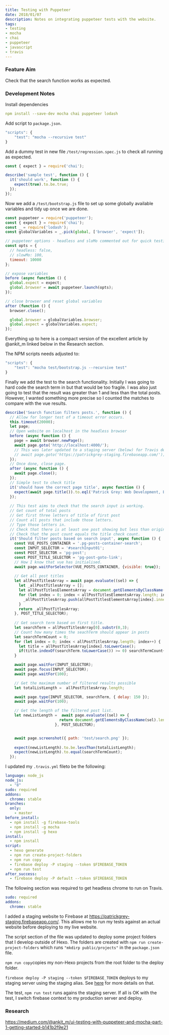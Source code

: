 ```yaml
---
title: Testing with Puppeteer
date: 2018/01/07
description: Notes on integrating puppeteer tests with the website.
tags:
- testing
- mocha
- chai
- puppeteer
- javascript
- travis
---
```

### Feature Aim
Check that the search function works as expected.

### Development Notes
Install dependencies
```yaml
npm install --save-dev mocha chai puppeteer lodash
```

Add script to `package.json`.
```javascript
"scripts": {
    "test": "mocha --recursive test"
}
```

Add a dummy test in new file `/test/regression.spec.js` to check all running as expected.
```javascript
const { expect } = require('chai');

describe('sample test', function () {
  it('should work', function () {
    expect(true).to.be.true;
  });
});
```
Now we add a `/test/bootstrap.js` file to set up some globally available variables and tidy up once we are done.

```javascript
const puppeteer = require('puppeteer');
const { expect } = require('chai');
const _ = require('lodash');
const globalVariables = _.pick(global, ['browser', 'expect']);

// puppeteer options - headless and sloMo commented out for quick testing.
const opts = {
  // headless: false,
  // slowMo: 100,
  timeout: 10000
};

// expose variables
before (async function () {
  global.expect = expect;
  global.browser = await puppeteer.launch(opts);
});

// close browser and reset global variables
after (function () {
  browser.close();

  global.browser = globalVariables.browser;
  global.expect = globalVariables.expect;
});
```

Everything up to here is a compact version of the excellent article by @ankit_m linked below in the Research section.

The NPM scripts needs adjusted to:
```javascript
"scripts": {
    "test": "mocha test/bootstrap.js --recursive test"
}
```

Finally we add the test to the search functionality. Initially I was going to hard code the search term in but that would be too fragile. I was also just going to test that the result was greater than 1 and less than the total posts. However, I wanted something more precise so I counted the matches to compare with the vue results.
```javascript
describe('Search function filters posts.', function () {
  // Allow for longer test of a timeout error occurs.
  this.timeout(20000);
  let page;
  // Open website on localhost in the headless browser
  before (async function () {
    page = await browser.newPage();
    await page.goto('http://localhost:4000/');
    // This was later updated to a staging server (below) for Travis deployment
    // await page.goto('https://patrickgrey-staging.firebaseapp.com/');
  });
  // Once done, close page.
  after (async function () {
    await page.close();
  });
  // Simple test to check title
  it('should have the correct page title', async function () {
    expect(await page.title()).to.eql('Patrick Grey: Web Development, E-learning & Motion Graphics');
  });
 
  // This test aims to check that the search input is working.
  // Get count of total posts
  // Get first three letters of title of first post
  // Count all posts that include those letters.
  // Type those letters in.
  // Check that there is at least one post showing but less than original total.
  // Check that the post count equals the title check count.
  it('Should filter posts based on search input', async function () {
    const VUE_POSTS_CONTAINER = '.pg-posts-container-search';
    const INPUT_SELECTOR = '#searchInput01';
    const POST_SELECTOR = 'pg-post';
    const POST_TITLE_SELECTOR = 'pg-post-goto-link';
    // How I know that vue has initialised.
    await page.waitForSelector(VUE_POSTS_CONTAINER, {visible: true});
    
    // Get all post titles
    let allPostTitlesArray = await page.evaluate((sel) => {
      let _allPostTitlesArray = [];
      let allPostTitlesElementsArray = document.getElementsByClassName(sel);
      for (let index = 0; index < allPostTitlesElementsArray.length; index++) {
        _allPostTitlesArray.push(allPostTitlesElementsArray[index].innerHTML);
      }
      return _allPostTitlesArray;
    }, POST_TITLE_SELECTOR); 
    
    // Get search term based on first title.
    let searchTerm = allPostTitlesArray[0].substr(0,3);
    // Count how many times the seachTerm should appear in posts
    let searchTermCount = 0;
    for (let index = 0; index < allPostTitlesArray.length; index++) {
      let title = allPostTitlesArray[index].toLowerCase();
      if(title.indexOf(searchTerm.toLowerCase()) >= 0) searchTermCount++;
    }

    await page.waitFor(INPUT_SELECTOR);
    await page.focus(INPUT_SELECTOR);
    await page.waitFor(100);

    // Get the maximum number of filtered results possible
    let totalListLength =  allPostTitlesArray.length;

    await page.type(INPUT_SELECTOR, searchTerm, { delay: 150 });
    await page.waitFor(100);

    // Get the length of the filtered post list.
    let newListLength =  await page.evaluate((sel) => {
                        return document.getElementsByClassName(sel).length;
                      }, POST_SELECTOR);


    await page.screenshot({ path: 'test/search.png' });
    
    expect(newListLength).to.be.lessThan(totalListLength);
    expect(newListLength).to.equal(searchTermCount);
  });
```

I updated my `.travis.yml` fileto be the following:
```yaml
language: node_js
node_js:
  - "8"
sudo: required
addons:
  chrome: stable
branches:
  only:
    - master
before_install:
  - npm install -g firebase-tools
  - npm install -g mocha
  - npm install -g hexo
install:
  - npm install
script:
  - hexo generate
  - npm run create-project-folders
  - npm run copy
  - firebase deploy -P staging --token $FIREBASE_TOKEN
  - npm run test
after_success:
  - firebase deploy -P default --token $FIREBASE_TOKEN
```
The following section was required to get headless chrome to run on Travis.
```yaml
sudo: required
addons:
  chrome: stable
```
I added a staging website to Firebase at https://patrickgrey-staging.firebaseapp.com/. This allows me to run my tests against an actual website before deploying to my live website.

The script section of the file was updated to deploy some project folders that I develop outside of Hexo. The folders are created with `npm run create-project-folders` which runs `"mkdirp public/projects"` in the `package.json` file.

`npm run copy`copies my non-Hexo projects from the root folder to the deploy folder.

`firebase deploy -P staging --token $FIREBASE_TOKEN` deploys to my staging server using the staging alias. See [here](https://firebase.googleblog.com/2016/07/deploy-to-multiple-environments-with.html) for more details on that.

The test, `npm run test` runs agains the staging server. If all is OK with the test, I switch firebase context to my production server and deploy.

### Research
https://medium.com/@ankit_m/ui-testing-with-puppeteer-and-mocha-part-1-getting-started-b141b2f9e21